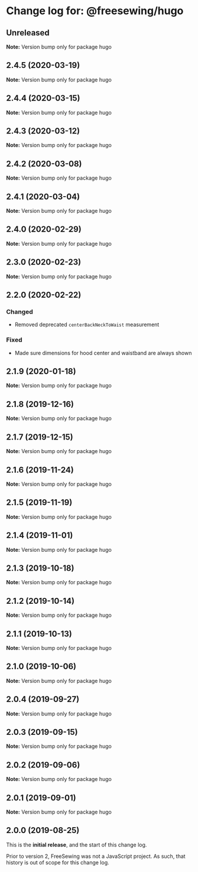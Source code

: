 # Change log for: @freesewing/hugo


## Unreleased

**Note:** Version bump only for package hugo


## 2.4.5 (2020-03-19)

**Note:** Version bump only for package hugo


## 2.4.4 (2020-03-15)

**Note:** Version bump only for package hugo


## 2.4.3 (2020-03-12)

**Note:** Version bump only for package hugo


## 2.4.2 (2020-03-08)

**Note:** Version bump only for package hugo


## 2.4.1 (2020-03-04)

**Note:** Version bump only for package hugo


## 2.4.0 (2020-02-29)

**Note:** Version bump only for package hugo


## 2.3.0 (2020-02-23)

**Note:** Version bump only for package hugo


## 2.2.0 (2020-02-22)

### Changed

 - Removed deprecated `centerBackNeckToWaist` measurement

### Fixed

 - Made sure dimensions for hood center and waistband are always shown
## 2.1.9 (2020-01-18)

**Note:** Version bump only for package hugo


## 2.1.8 (2019-12-16)

**Note:** Version bump only for package hugo


## 2.1.7 (2019-12-15)

**Note:** Version bump only for package hugo


## 2.1.6 (2019-11-24)

**Note:** Version bump only for package hugo


## 2.1.5 (2019-11-19)

**Note:** Version bump only for package hugo


## 2.1.4 (2019-11-01)

**Note:** Version bump only for package hugo


## 2.1.3 (2019-10-18)

**Note:** Version bump only for package hugo


## 2.1.2 (2019-10-14)

**Note:** Version bump only for package hugo


## 2.1.1 (2019-10-13)

**Note:** Version bump only for package hugo


## 2.1.0 (2019-10-06)

**Note:** Version bump only for package hugo


## 2.0.4 (2019-09-27)

**Note:** Version bump only for package hugo


## 2.0.3 (2019-09-15)

**Note:** Version bump only for package hugo


## 2.0.2 (2019-09-06)

**Note:** Version bump only for package hugo


## 2.0.1 (2019-09-01)

**Note:** Version bump only for package hugo




## 2.0.0 (2019-08-25)

This is the **initial release**, and the start of this change log.

Prior to version 2, FreeSewing was not a JavaScript project.
As such, that history is out of scope for this change log.
